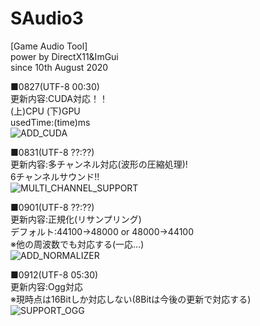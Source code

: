 # SAudio3  
[Game Audio Tool]  
power by DirectX11&ImGui  
since 10th August 2020  

■0827(UTF-8 00:30)  
更新内容:CUDA対応！！  
(上)CPU (下)GPU  
usedTime:(time)ms  
![ADD_CUDA](https://i.gyazo.com/473520a2bc90a0357321211100ccfa47.png "0827_1")  

■0831(UTF-8 ??:??)  
更新内容:多チャンネル対応(波形の圧縮処理)!  
6チャンネルサウンド!!  
![MULTI_CHANNEL_SUPPORT](https://i.gyazo.com/170d2c9bfa3411f055667b989df57e3d.png "0831_1")  

■0901(UTF-8 ??:??)  
更新内容:正規化(リサンプリング)  
デフォルト:44100->48000 or 48000->44100  
※他の周波数でも対応する(一応…)  
![ADD_NORMALIZER](https://i.gyazo.com/8c6e1ec5224106214cc43b0cbc8d4de9.png "0901_1")  

■0912(UTF-8 05:30)  
更新内容:Ogg対応   
※現時点は16Bitしか対応しない(8Bitは今後の更新で対応する)  
![SUPPORT_OGG](https://i.gyazo.com/b624b2fd64e2af10c612b36c11a7d50e.png "0912_1")